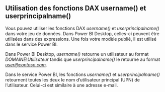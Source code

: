 ## <a name="using-the-username-or-userprincipalname-dax-function"></a>Utilisation des fonctions DAX username() et userprincipalname()
Vous pouvez utiliser les fonctions DAX *username()* et *userprincipalname()* dans votre jeu de données. Dans Power BI Desktop, celles-ci peuvent être utilisées dans des expressions. Une fois votre modèle publié, il est utilisé dans le service Power BI.

Dans Power BI Desktop, *username()* retourne un utilisateur au format *DOMAINE\Utilisateur* tandis que *userprincipalname()* le retourne au format *user@contoso.com*.

Dans le service Power BI, les fonctions *username()* et *userprincipalname()* retournent toutes les deux le nom d’utilisateur principal (UPN) de l’utilisateur. Celui-ci est similaire à une adresse e-mail.

